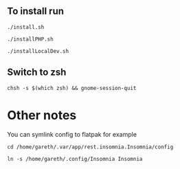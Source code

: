 ## To install run

`./install.sh`

`./installPHP.sh`

`./installLocalDev.sh`

## Switch to zsh
`chsh -s $(which zsh) && gnome-session-quit`


# Other notes
You can symlink config to flatpak for example

`cd /home/gareth/.var/app/rest.insomnia.Insomnia/config`

`ln -s /home/gareth/.config/Insomnia Insomnia
`
